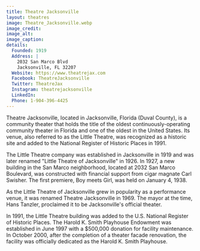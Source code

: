 ```yaml
---
title: Theatre Jacksonville
layout: theatres
image: Theatre_Jacksonville.webp
image_credit:
image_alt:
image_caption:
details:
  Founded: 1919
  Address: |
    2032 San Marco Blvd
    Jacksonville, FL 32207
  Website: https://www.theatrejax.com
  Facebook: TheatreJacksonville
  Twitter: TheatreJax
  Instagram: theatrejacksonville
  LinkedIn:
  Phone: 1-904-396-4425
---
```

Theatre Jacksonville, located in Jacksonville, Florida (Duval County), is a community theater that holds the title of the oldest continuously-operating community theater in Florida and one of the oldest in the United States. Its venue, also referred to as the Little Theatre, was recognized as a historic site and added to the National Register of Historic Places in 1991.

The Little Theatre company was established in Jacksonville in 1919 and was later renamed "Little Theatre of Jacksonville" in 1926. In 1927, a new building in the San Marco neighborhood, located at 2032 San Marco Boulevard, was constructed with financial support from cigar magnate Carl Swisher. The first premiere, Boy meets Girl, was held on January 4, 1938.

As the Little Theatre of Jacksonville grew in popularity as a performance venue, it was renamed Theatre Jacksonville in 1969. The mayor at the time, Hans Tanzler, proclaimed it to be Jacksonville's official theater.

In 1991, the Little Theatre building was added to the U.S. National Register of Historic Places. The Harold K. Smith Playhouse Endowment was established in June 1997 with a $500,000 donation for facility maintenance. In October 2000, after the completion of a theater facade renovation, the facility was officially dedicated as the Harold K. Smith Playhouse.